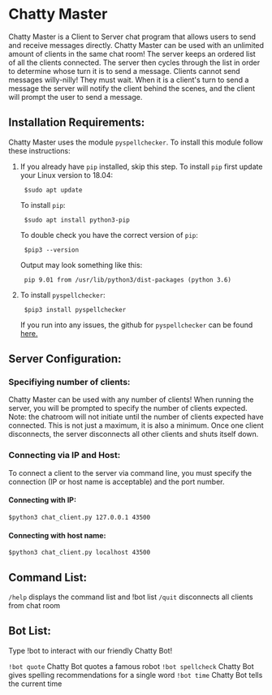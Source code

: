 # Chatty Master 

Chatty Master is a Client to Server chat program that allows users to send and receive messages directly. Chatty Master can be used with an unlimited amount of clients in the same chat room! The server keeps an ordered list of all the clients connected. The server then cycles through the list in order to determine whose turn it is to send a message. Clients cannot send messages willy-nilly! They must wait. When it is a client's turn to send a message the server will notify the client behind the scenes, and the client will prompt the user to send a message.

## Installation Requirements:

Chatty Master uses the module `pyspellchecker`. To install this module follow these instructions:

1. If you already have `pip` installed, skip this step. To install `pip` first update your Linux version to 18.04:
	
		$sudo apt update

	To install `pip`:

		$sudo apt install python3-pip

	To double check you have the correct version of `pip`:

		$pip3 --version

	Output may look something like this:

		pip 9.01 from /usr/lib/python3/dist-packages (python 3.6)

2. To install `pyspellchecker`:

		$pip3 install pyspellchecker

	If you run into any issues, the github for `pyspellchecker` can be found [here.](https://github.com/barrust/pyspellchecker)

## Server Configuration:

### Specifiying number of clients:

Chatty Master can be used with any number of clients! When running the server, you will be prompted to specify the number of clients expected. Note: the chatroom will not initiate until the number of clients expected have connected. This is not just a maximum, it is also a minimum. Once one client disconnects, the server disconnects all other clients and shuts itself down.

### Connecting via IP and Host:

To connect a client to the server via command line, you must specify the connection (IP or host name is acceptable) and the port number.

#### Connecting with IP:
	
	$python3 chat_client.py 127.0.0.1 43500

#### Connecting with host name:	

	$python3 chat_client.py localhost 43500

## Command List:
	
   `/help` displays the command list and !bot list
   `/quit` disconnects all clients from chat room

## Bot List:

Type !bot to interact with our friendly Chatty Bot!
   
   `!bot quote` Chatty Bot quotes a famous robot
   `!bot spellcheck` Chatty Bot gives spelling recommendations for a single word
   `!bot time` Chatty Bot tells the current time


